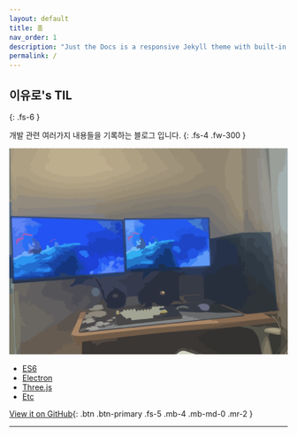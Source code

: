 ```yaml
---
layout: default
title: 홈
nav_order: 1
description: "Just the Docs is a responsive Jekyll theme with built-in search that is easily customizable and hosted on GitHub Pages."
permalink: /
---
```


## 이유로's TIL

{: .fs-6 }

개발 관련 여러가지 내용들을 기록하는 블로그 입니다.
{: .fs-4 .fw-300 }



![result](./img/home.png)

- [ES6](https://rheeeuro.github.io/TIL/es6/)
- [Electron](https://rheeeuro.github.io/TIL/electron/)
- [Three.js](https://rheeeuro.github.io/TIL/three.js/)
- [Etc](https://rheeeuro.github.io/TIL/etc/)

[View it on GitHub][github repo]{: .btn .btn-primary .fs-5 .mb-4 .mb-md-0 .mr-2 }

---

[github repo]: https://github.com/rheeeuro/TIL
